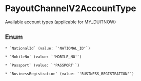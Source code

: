# PayoutChannelV2AccountType

Available account types (applicable for MY_DUITNOW)


## Enum


    * `NationalId` (value: `'NATIONAL_ID'`)

    * `MobileNo` (value: `'MOBILE_NO'`)

    * `Passport` (value: `'PASSPORT'`)

    * `BusinessRegistration` (value: `'BUSINESS_REGISTRATION'`)



